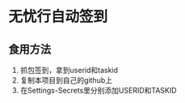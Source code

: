 # 无忧行自动签到
## 食用方法
1. 抓包签到，拿到userid和taskid
2. 复制本项目到自己的github上
3. 在Settings-Secrets里分别添加USERID和TASKID
